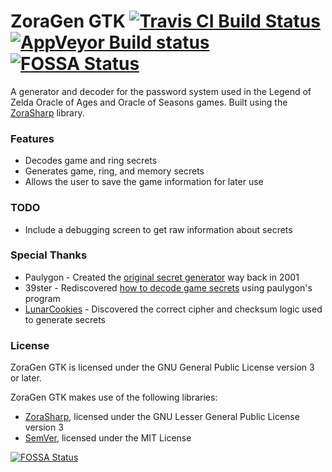 # ZoraGen GTK [![Travis CI Build Status](https://travis-ci.org/kabili207/zoragen-gtk.svg?branch=master)](https://travis-ci.org/kabili207/zoragen-gtk) [![AppVeyor Build status](https://ci.appveyor.com/api/projects/status/b2ch8r9lbb8f8khn/branch/master?svg=true)](https://ci.appveyor.com/project/kabili207/zoragen-gtk/branch/master) [![FOSSA Status](https://app.fossa.io/api/projects/git%2Bgithub.com%2Fkabili207%2Fzoragen-gtk.svg?type=shield)](https://app.fossa.io/projects/git%2Bgithub.com%2Fkabili207%2Fzoragen-gtk?ref=badge_shield)

A generator and decoder for the password system used in the Legend of Zelda Oracle of Ages and Oracle of Seasons games.
Built using the [ZoraSharp](https://github.com/kabili207/zora-sharp) library.

### Features
 * Decodes game and ring secrets
 * Generates game, ring, and memory secrets
 * Allows the user to save the game information for later use

### TODO
 * Include a debugging screen to get raw information about secrets

### Special Thanks
 * Paulygon - Created the [original secret generator](http://home.earthlink.net/~paul3/zeldagbc.html) way back in 2001
 * 39ster - Rediscovered [how to decode game secrets](http://www.gamefaqs.com/boards/472313-the-legend-of-zelda-oracle-of-ages/66934363) using paulygon's program
 * [LunarCookies](https://github.com/LunarCookies) - Discovered the correct cipher and checksum logic used to generate secrets

### License
ZoraGen GTK is licensed under the GNU General Public License version 3 or later.

ZoraGen GTK makes use of the following libraries:
 * [ZoraSharp](https://github.com/kabili207/zora-sharp), licensed under the GNU Lesser General Public License version 3
 * [SemVer](https://github.com/maxhauser/semver), licensed under the MIT License


[![FOSSA Status](https://app.fossa.io/api/projects/git%2Bgithub.com%2Fkabili207%2Fzoragen-gtk.svg?type=large)](https://app.fossa.io/projects/git%2Bgithub.com%2Fkabili207%2Fzoragen-gtk?ref=badge_large)
